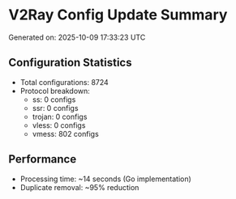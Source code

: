 # V2Ray Config Update Summary
Generated on: 2025-10-09 17:33:23 UTC

## Configuration Statistics
- Total configurations: 8724
- Protocol breakdown:
  - ss: 0 configs
  - ssr: 0 configs
  - trojan: 0 configs
  - vless: 0 configs
  - vmess: 802 configs

## Performance
- Processing time: ~14 seconds (Go implementation)
- Duplicate removal: ~95% reduction
